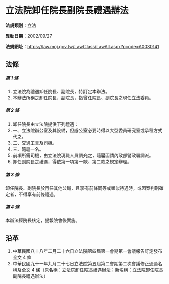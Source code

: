 # 立法院卸任院長副院長禮遇辦法



**法規類別**：立法

**異動日期**：2002/09/27  

**法規網址**：https://law.moj.gov.tw/LawClass/LawAll.aspx?pcode=A0030141



## 法條
##### 第 1 條
1. 立法院為禮遇卸任院長、副院長，特訂定本辦法。
1. 本辦法所稱之卸任院長、副院長，指曾任院長、副院長之現任立法委員。

##### 第 2 條
1. 卸任院長由立法院提供下列禮遇︰
1. 一、立法院辦公室及其設備，但辦公室必要時得以大型委員研究室或承租方式代之。
1. 二、交通工具及司機。
1. 三、隨扈一名。
1. 前項所需司機，由立法院現職人員調充之，隨扈函請內政部警政署調派。
1. 卸任副院長之禮遇，得依第一項第一款、第二款之規定辦理。

##### 第 3 條
卸任院長、副院長於再任其他公職，且享有前條同等或類似待遇時，或因案判刑確定者，不得享有前條禮遇。

##### 第 4 條
本辦法經院長核定，提報院會後實施。

## 沿革
1. 中華民國八十八年二月二十六日立法院第四屆第一會期第一會議報告訂定發布全文 4  條
1. 中華民國九十一年九月二十七日立法院第五屆第二會期第二次會議修正通過名稱及全文 4  條（原名稱：立法院卸任院長禮遇辦法；新名稱：立法院卸任院長副院長禮遇辦法）
